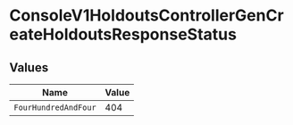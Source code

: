 # ConsoleV1HoldoutsControllerGenCreateHoldoutsResponseStatus


## Values

| Name                 | Value                |
| -------------------- | -------------------- |
| `FourHundredAndFour` | 404                  |